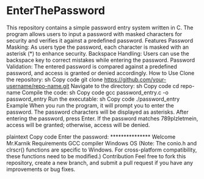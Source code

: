 # EnterThePassword
This repository contains a simple password entry system written in C. The program allows users to input a password with masked characters for security and verifies it against a predefined password.
Features
Password Masking: As users type the password, each character is masked with an asterisk (*) to enhance security.
Backspace Handling: Users can use the backspace key to correct mistakes while entering the password.
Password Validation: The entered password is compared against a predefined password, and access is granted or denied accordingly.
How to Use
Clone the repository:
sh
Copy code
git clone https://github.com/your-username/repo-name.git
Navigate to the directory:
sh
Copy code
cd repo-name
Compile the code:
sh
Copy code
gcc password_entry.c -o password_entry
Run the executable:
sh
Copy code
./password_entry
Example
When you run the program, it will prompt you to enter the password. The password characters will be displayed as asterisks. After entering the password, press Enter. If the password matches 789plzletmein, access will be granted; otherwise, access will be denied.

plaintext
Copy code
Enter the password: ***************
Welcome Mr.Karnik
Requirements
GCC compiler
Windows OS (Note: The conio.h and clrscr() functions are specific to Windows. For cross-platform compatibility, these functions need to be modified.)
Contribution
Feel free to fork this repository, create a new branch, and submit a pull request if you have any improvements or bug fixes.

